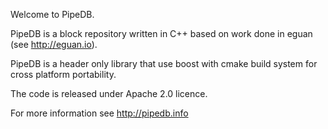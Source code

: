 Welcome to PipeDB.

PipeDB is a block repository written in C++ based on work done in eguan (see http://eguan.io).

PipeDB is a header only library that use boost with cmake build system for cross platform portability.

The code is released under Apache 2.0 licence.

For more information see http://pipedb.info